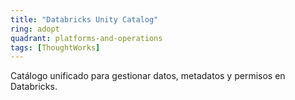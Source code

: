 ```yaml
---
title: "Databricks Unity Catalog"
ring: adopt
quadrant: platforms-and-operations
tags: [ThoughtWorks]
---
```


Catálogo unificado para gestionar datos, metadatos y permisos en Databricks.
